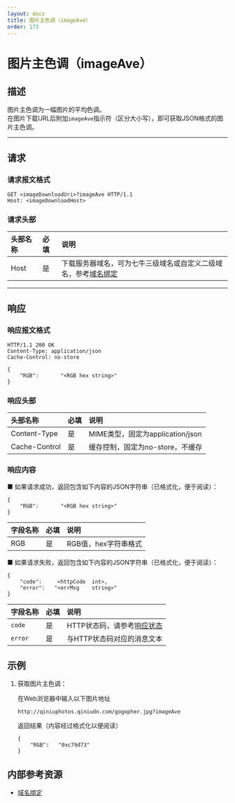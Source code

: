```yaml
---
layout: docs
title: 图片主色调（imageAve）
order: 173
---
```


<a id="imageAve"></a>
# 图片主色调（imageAve）

<a id="imageAve-description"></a>
## 描述

图片主色调为一幅图片的平均色调。  
在图片下载URL后附加`imageAve`指示符（区分大小写），即可获取JSON格式的图片主色调。  

---

<a id="imageAve-request"></a>
## 请求

<a id="imageAve-request-syntax"></a>
### 请求报文格式

```
GET <imageDownloadUri>?imageAve HTTP/1.1
Host: <imageDownloadHost>
```

<a id="imageAve-request-header"></a>
### 请求头部

头部名称       | 必填 | 说明
:------------- | :--- | :------------------------------------------
Host           | 是   | 下载服务器域名，可为七牛三级域名或自定义二级域名，参考[域名绑定][cnameBindingHref]

---

<a id="imageAve-response"></a>
## 响应

<a id="imageAve-response-syntax"></a>
### 响应报文格式

```
HTTP/1.1 200 OK
Content-Type: application/json
Cache-Control: no-store

{
    "RGB":       "<RGB hex string>"
}
```

<a id="imageAve-response-header"></a>
### 响应头部

头部名称       | 必填 | 说明
:------------- | :--- | :------------------------------------------
Content-Type   | 是   | MIME类型，固定为application/json
Cache-Control  | 是   | 缓存控制，固定为no-store，不缓存

<a id="imageAve-response-content"></a>
### 响应内容

■ 如果请求成功，返回包含如下内容的JSON字符串（已格式化，便于阅读）：  

```
{
    "RGB":       "<RGB hex string>"
}
```

字段名称       | 必填   | 说明
:------------- | :----- | :------------------------------
RGB         | 是     | RGB值，hex字符串格式

■ 如果请求失败，返回包含如下内容的JSON字符串（已格式化，便于阅读）：  

```
{
	"code":     <httpCode  int>, 
    "error":   "<errMsg    string>"
}
```

字段名称     | 必填 | 说明                              
:----------- | :--- | :--------------------------------------------------------------------
`code`       | 是   | HTTP状态码，请参考[响应状态](#imageAve-response-status)
`error`      | 是   | 与HTTP状态码对应的消息文本


<a id="imageAve-samples"></a>
## 示例

1. 获取图片主色调：  

	在Web浏览器中输入以下图片地址  

	```
    http://qiniuphotos.qiniudn.com/gogopher.jpg?imageAve
	```

	返回结果（内容经过格式化以便阅读）  

	```
    {
        "RGB":   "0xc79d73"
    }
	```

<a id="imageAve-internal-resources"></a>
## 内部参考资源

- [域名绑定][cnameBindingHref]

[sendBugReportHref]:            mailto:support@qiniu.com?subject=599错误日志     "发送错误报告"
[cnameBindingHref]:             http://kb.qiniu.com/53a48154                     "域名绑定"
